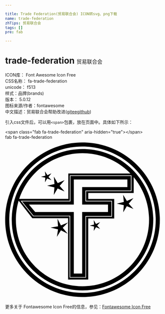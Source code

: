 ```yaml
---

title: Trade Federation(贸易联合会) ICON转svg、png下载
name: trade-federation
zhTips: 贸易联合会
tags: []
pre: fab

---
```


# trade-federation  <small style="font-size: 60%;font-weight: 100">贸易联合会</small>


<div class="detail-page">
<p>
<span>
ICON库：
<span class="badge-secondary badge">Font Awesome Icon Free</span> 
</span>
<br/>
<span>
CSS名称：
<span class="badge-secondary badge">fa-trade-federation</span> 
</span>
<br/>
<span>
unicode：
<span class="badge-secondary badge">f513</span> 
<copy-btn content='f513' btn-title=""></copy-btn>
<copy-btn :content='String.fromCodePoint(parseInt("f513", 16))' btn-title="复制U"></copy-btn>
</span><br/><span>样式：<span class="badge-light badge">品牌(brands)</span></span>
<br/>
<span>
版本：
<span class="badge-secondary badge">5.0.12</span> 
</span>
<br/>
<span>图标来源/作者：<span class="badge-light badge">fontawesome</span></span> 
<br/>
<span class="zh-detail">中文描述：<span class="badge-primary badge">贸易联合会</span><span class="help-link"><span>帮助改进</span>(<a href="https://gitee.com/liuwave/icon-helper/edit/master/json/fontawesome/brands/trade-federation.json" target="_blank" rel="noopener noreferrer">gitee</a><a href="https://github.com/liuwave/icon-helper/edit/master/json/fontawesome/brands/trade-federation.json" target="_blank" rel="noopener noreferrer">github</a></span>)</span><br/>
</p>
</div>
<div class="alert alert-dark">
  <i class="fab fa-trade-federation fa-xs"></i>
  <i class="fab fa-trade-federation fa-sm"></i>
  <i class="fab fa-trade-federation fa-lg"></i>
  <i class="fab fa-trade-federation fa-2x"></i>
  <i class="fab fa-trade-federation fa-3x"></i>
  <i class="fab fa-trade-federation fa-5x"></i>
  <i class="fab fa-trade-federation fa-7x"></i>
</div>
<div>
  <p>引入css文件后，可以用<code>&lt;span&gt;</code>包裹，放在页面中。具体如下所示：    
  </p>
  <div class="alert alert-primary" style="font-size: 14px">
    &lt;span class="fab fa-trade-federation" aria-hidden="true"&gt;&lt;/span&gt;
    <copy-btn content='<span class="fab fa-trade-federation" aria-hidden="true"></span>'></copy-btn>
  </div>
  <div class="alert alert-secondary">
    <i class="fab fa-trade-federation"
    style="font-size: 24px"
    aria-hidden="true"></i> fab fa-trade-federation
    <copy-btn content="fab fa-trade-federation" btn-title="复制图标名称"></copy-btn>
  </div>
</div>
<div id="svg" class="svg-wrap">
<svg xmlns="http://www.w3.org/2000/svg" viewBox="0 0 496 512"><path d="M248 8.8c-137 0-248 111-248 248s111 248 248 248 248-111 248-248-111-248-248-248zm0 482.8c-129.7 0-234.8-105.1-234.8-234.8S118.3 22 248 22s234.8 105.1 234.8 234.8S377.7 491.6 248 491.6zm155.1-328.5v-46.8H209.3V198H54.2l36.7 46h117.7v196.8h48.8V245h83.3v-47h-83.3v-34.8h145.7zm-73.3 45.1v23.9h-82.9v197.4h-26.8V232.1H96.3l-20.1-23.9h143.9v-80.6h171.8V152h-145v56.2zm-161.3-69l-12.4-20.7 2.1 23.8-23.5 5.4 23.3 5.4-2.1 24 12.3-20.5 22.2 9.5-15.7-18.1 15.8-18.1zm-29.6-19.7l9.3-11.5-12.7 5.9-8-12.4 1.7 13.9-14.3 3.8 13.7 2.7-.8 14.7 6.8-12.2 13.8 5.3zm165.4 145.2l-13.1 5.6-7.3-12.2 1.3 14.2-13.9 3.2 13.9 3.2-1.2 14.2 7.3-12.2 13.1 5.5-9.4-10.7zm106.9-77.2l-20.9 9.1-12-19.6 2.2 22.7-22.3 5.4 22.2 4.9-1.8 22.9 11.5-19.6 21.2 8.8-15.1-17zM248 29.9c-125.3 0-226.9 101.6-226.9 226.9S122.7 483.7 248 483.7s226.9-101.6 226.9-226.9S373.3 29.9 248 29.9zM342.6 196v51h-83.3v195.7h-52.7V245.9H89.9l-40-49.9h157.4v-81.6h197.8v50.7H259.4V196zM248 43.2c60.3 0 114.8 25 153.6 65.2H202.5V190H45.1C73.1 104.8 153.4 43.2 248 43.2zm0 427.1c-117.9 0-213.6-95.6-213.6-213.5 0-21.2 3.1-41.8 8.9-61.1L87.1 252h114.7v196.8h64.6V253h83.3v-62.7h-83.2v-19.2h145.6v-50.8c30.8 37 49.3 84.6 49.3 136.5.1 117.9-95.5 213.5-213.4 213.5zM178.8 275l-11-21.4 1.7 24.5-23.7 3.9 23.8 5.9-3.7 23.8 13-20.9 21.5 10.8-15.8-18.8 16.9-17.1z"/></svg>
</div>
<detail full-name='fa-trade-federation'></detail>
    
<div><p>更多关于  Fontawesome Icon Free的信息，参见：<a target="_blank" href="https://iconhelper.cn/fontawesome.html">Fontawesome Icon Free</a>
</p></div>
